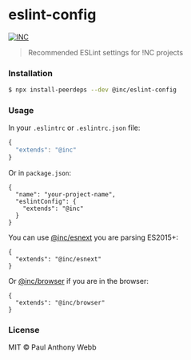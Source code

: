 # eslint-config

[![INC](https://img.shields.io/badge/%F0%9F%92%A1-IdeasNeverCease/eslint--config-51dcfb.svg?style=flat-square)](https://git.inc.sh/IdeasNeverCease/eslint-config)

> Recommended ESLint settings for !NC projects



### Installation

```bash
$ npx install-peerdeps --dev @inc/eslint-config
```



### Usage

In your `.eslintrc` or `.eslintrc.json` file:

```js
{
  "extends": "@inc"
}
```

Or in `package.json`:

```
{
  "name": "your-project-name",
  "eslintConfig": {
    "extends": "@inc"
  }
}
```

You can use [@inc/esnext](https://git.inc.sh/IdeasNeverCease/eslint-config/src/branch/master/esnext.js) you are parsing ES2015+:

```
{
  "extends": "@inc/esnext"
}
```

Or [@inc/browser](https://git.inc.sh/IdeasNeverCease/eslint-config/src/branch/master/browser.js) if you are in the browser:

```
{
  "extends": "@inc/browser"
}
```



### License

MIT © Paul Anthony Webb
